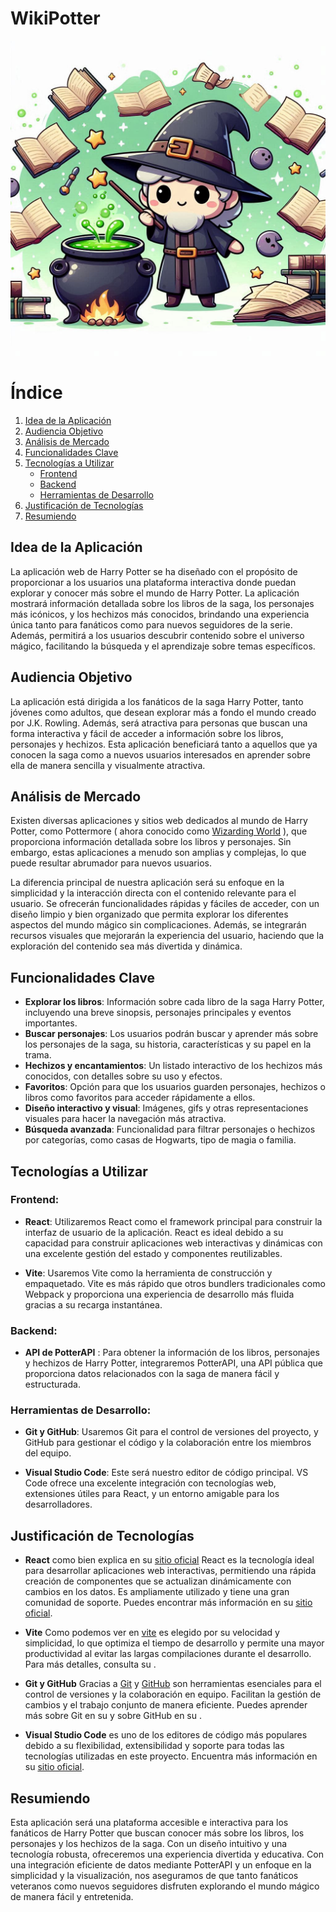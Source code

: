 # WikiPotter
![Logo de la app](./public/logo.jpg)

# Índice

1. [Idea de la Aplicación](#idea-de-la-aplicación)
2. [Audiencia Objetivo](#audiencia-objetivo)
3. [Análisis de Mercado](#análisis-de-mercado)
4. [Funcionalidades Clave](#funcionalidades-clave)
5. [Tecnologías a Utilizar](#tecnologías-a-utilizar)
   - [Frontend](#frontend)
   - [Backend](#backend)
   - [Herramientas de Desarrollo](#herramientas-de-desarrollo)
6. [Justificación de Tecnologías](#justificación-de-tecnologías)
7. [Resumiendo](#resumiendo)

## **Idea de la Aplicación**
La aplicación web de Harry Potter se ha diseñado con el propósito de proporcionar a los usuarios una plataforma interactiva donde puedan explorar y conocer más sobre el mundo de Harry Potter. La aplicación mostrará información detallada sobre los libros de la saga, los personajes más icónicos, y los hechizos más conocidos, brindando una experiencia única tanto para fanáticos como para nuevos seguidores de la serie. Además, permitirá a los usuarios descubrir contenido sobre el universo mágico, facilitando la búsqueda y el aprendizaje sobre temas específicos.

## **Audiencia Objetivo**
La aplicación está dirigida a los fanáticos de la saga Harry Potter, tanto jóvenes como adultos, que desean explorar más a fondo el mundo creado por J.K. Rowling. Además, será atractiva para personas que buscan una forma interactiva y fácil de acceder a información sobre los libros, personajes y hechizos. Esta aplicación beneficiará tanto a aquellos que ya conocen la saga como a nuevos usuarios interesados en aprender sobre ella de manera sencilla y visualmente atractiva.

## **Análisis de Mercado**
Existen diversas aplicaciones y sitios web dedicados al mundo de Harry Potter, como Pottermore ( ahora conocido como [Wizarding World](https://www.harrypotter.com/es) ), que proporciona información detallada sobre los libros y personajes. Sin embargo, estas aplicaciones a menudo son amplias y complejas, lo que puede resultar abrumador para nuevos usuarios.

La diferencia principal de nuestra aplicación será su enfoque en la simplicidad y la interacción directa con el contenido relevante para el usuario. Se ofrecerán funcionalidades rápidas y fáciles de acceder, con un diseño limpio y bien organizado que permita explorar los diferentes aspectos del mundo mágico sin complicaciones. Además, se integrarán recursos visuales que mejorarán la experiencia del usuario, haciendo que la exploración del contenido sea más divertida y dinámica.

## **Funcionalidades Clave**
  - **Explorar los libros**: Información sobre cada libro de la saga Harry Potter, incluyendo una breve sinopsis, personajes principales y eventos importantes.
  - **Buscar personajes**: Los usuarios podrán buscar y aprender más sobre los personajes de la saga, su historia, características y su papel en la trama.
  - **Hechizos y encantamientos**: Un listado interactivo de los hechizos más conocidos, con detalles sobre su uso y efectos.
  - **Favoritos**: Opción para que los usuarios guarden personajes, hechizos o libros como favoritos para acceder rápidamente a ellos.
  - **Diseño interactivo y visual**: Imágenes, gifs y otras representaciones visuales para hacer la navegación más atractiva.
  - **Búsqueda avanzada**: Funcionalidad para filtrar personajes o hechizos por categorías, como casas de Hogwarts, tipo de magia o familia.

## **Tecnologías a Utilizar**

### **Frontend:**
  - **React**: Utilizaremos React como el framework principal para construir la interfaz de usuario de la aplicación. React es ideal debido a su capacidad para construir aplicaciones web interactivas y dinámicas con una excelente gestión del estado y componentes reutilizables.

  - **Vite**: Usaremos Vite como la herramienta de construcción y empaquetado. Vite es más rápido que otros bundlers tradicionales como Webpack y proporciona una experiencia de desarrollo más fluida gracias a su recarga instantánea.

### **Backend**:
  - **API de PotterAPI** : Para obtener la información de los libros, personajes y hechizos de Harry Potter, integraremos PotterAPI, una API pública que proporciona datos relacionados con la saga de manera fácil y estructurada.

### **Herramientas de Desarrollo**:
  - **Git y GitHub**: Usaremos Git para el control de versiones del proyecto, y GitHub para gestionar el código y la colaboración entre los miembros del equipo.

  - **Visual Studio Code**: Este será nuestro editor de código principal. VS Code ofrece una excelente integración con tecnologías web, extensiones útiles para React, y un entorno amigable para los desarrolladores.

## **Justificación de Tecnologías**

- **React** como bien explica en su [sitio oficial](https://react.dev/) React es la tecnología ideal para desarrollar aplicaciones web interactivas, permitiendo una rápida creación de componentes que se actualizan dinámicamente con cambios en los datos. Es ampliamente utilizado y tiene una gran comunidad de soporte. Puedes encontrar más información en su [sitio oficial](https://reactjs.org/).

- **Vite** Como podemos ver en [vite](https://vitejs.dev/) es elegido por su velocidad y simplicidad, lo que optimiza el tiempo de desarrollo y permite una mayor productividad al evitar las largas compilaciones durante el desarrollo. Para más detalles, consulta su .

- **Git y GitHub** Gracias a [Git](https://git-scm.com/) y [GitHub](https://github.com/) son herramientas esenciales para el control de versiones y la colaboración en equipo. Facilitan la gestión de cambios y el trabajo conjunto de manera eficiente. Puedes aprender más sobre Git en su  y sobre GitHub en su .

- **Visual Studio Code** es uno de los editores de código más populares debido a su flexibilidad, extensibilidad y soporte para todas las tecnologías utilizadas en este proyecto. Encuentra más información en su [sitio oficial](https://code.visualstudio.com/).


## **Resumiendo**
Esta aplicación será una plataforma accesible e interactiva para los fanáticos de Harry Potter que buscan conocer más sobre los libros, los personajes y los hechizos de la saga. Con un diseño intuitivo y una tecnología robusta, ofreceremos una experiencia divertida y educativa. Con una integración eficiente de datos mediante PotterAPI y un enfoque en la simplicidad y la visualización, nos aseguramos de que tanto fanáticos veteranos como nuevos seguidores disfruten explorando el mundo mágico de manera fácil y entretenida.